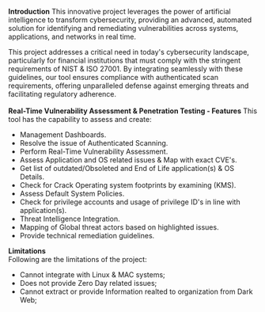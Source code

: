 **Introduction**
This innovative project leverages the power of artificial intelligence to transform cybersecurity, providing an advanced, automated solution for identifying and remediating vulnerabilities across systems, applications, and networks in real time.

This project addresses a critical need in today's cybersecurity landscape, particularly for financial institutions that must comply with the stringent requirements of NIST & ISO 27001. By integrating seamlessly with these guidelines, our tool ensures compliance with authenticated scan requirements, offering unparalleled defense against emerging threats and facilitating regulatory adherence.<br>
<br>
**Real-Time Vulnerability Assessment & Penetration Testing - Features**
This tool has the capability to assess and create:

- Management Dashboards.
- Resolve the issue of Authenticated Scanning.
- Perform Real-Time Vulnerability Assessment.
- Assess Application and OS related issues & Map with exact CVE's.
- Get list of outdated/Obsoleted and End of Life application(s) & OS Details.
- Check for Crack Operating system footprints by examining (KMS).
- Assess Default System Policies.
- Check for privilege accounts and usage of privilege ID's in line with application(s).
- Threat Intelligence Integration.
- Mapping of Global threat actors based on highlighted issues.
- Provide technical remediation guidelines.

**Limitations**
<br>
Following are the limitations of the project:

- Cannot integrate with Linux & MAC systems;
- Does not provide Zero Day related issues;
- Cannot extract or provide Information realted to organization from Dark Web;

